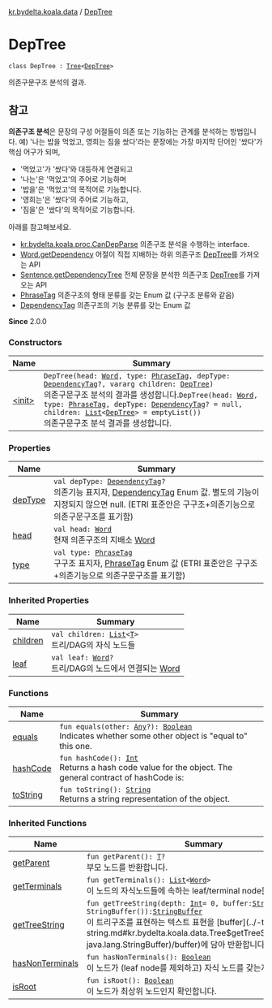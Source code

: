 [kr.bydelta.koala.data](../index.md) / [DepTree](./index.md)

# DepTree

`class DepTree : `[`Tree`](../-tree/index.md)`<`[`DepTree`](./index.md)`>`

의존구문구조 분석의 결과.

## 참고

**의존구조 분석**은 문장의 구성 어절들이 의존 또는 기능하는 관계를 분석하는 방법입니다.
예) '나는 밥을 먹었고, 영희는 짐을 쌌다'라는 문장에는
가장 마지막 단어인 '쌌다'가 핵심 어구가 되며,

* '먹었고'가 '쌌다'와 대등하게 연결되고
* '나는'은 '먹었고'의 주어로 기능하며
* '밥을'은 '먹었고'의 목적어로 기능합니다.
* '영희는'은 '쌌다'의 주어로 기능하고,
* '짐을'은 '쌌다'의 목적어로 기능합니다.

아래를 참고해보세요.

* [kr.bydelta.koala.proc.CanDepParse](../../kr.bydelta.koala.proc/-can-dep-parse.md) 의존구조 분석을 수행하는 interface.
* [Word.getDependency](../-word/get-dependency.md) 어절이 직접 지배하는 하위 의존구조 [DepTree](./index.md)를 가져오는 API
* [Sentence.getDependencyTree](../-sentence/get-dependency-tree.md) 전체 문장을 분석한 의존구조 [DepTree](./index.md)를 가져오는 API
* [PhraseTag](../../kr.bydelta.koala/-phrase-tag/index.md) 의존구조의 형태 분류를 갖는 Enum 값 (구구조 분류와 같음)
* [DependencyTag](../../kr.bydelta.koala/-dependency-tag/index.md) 의존구조의 기능 분류를 갖는 Enum 값

**Since**
2.0.0

### Constructors

| Name | Summary |
|---|---|
| [&lt;init&gt;](-init-.md) | `DepTree(head: `[`Word`](../-word/index.md)`, type: `[`PhraseTag`](../../kr.bydelta.koala/-phrase-tag/index.md)`, depType: `[`DependencyTag`](../../kr.bydelta.koala/-dependency-tag/index.md)`?, vararg children: `[`DepTree`](./index.md)`)`<br>의존구문구조 분석의 결과를 생성합니다.`DepTree(head: `[`Word`](../-word/index.md)`, type: `[`PhraseTag`](../../kr.bydelta.koala/-phrase-tag/index.md)`, depType: `[`DependencyTag`](../../kr.bydelta.koala/-dependency-tag/index.md)`? = null, children: `[`List`](https://kotlinlang.org/api/latest/jvm/stdlib/kotlin.collections/-list/index.html)`<`[`DepTree`](./index.md)`> = emptyList())`<br>의존구문구조 분석 결과를 생성합니다. |

### Properties

| Name | Summary |
|---|---|
| [depType](dep-type.md) | `val depType: `[`DependencyTag`](../../kr.bydelta.koala/-dependency-tag/index.md)`?`<br>의존기능 표지자, [DependencyTag](../../kr.bydelta.koala/-dependency-tag/index.md) Enum 값. 별도의 기능이 지정되지 않으면 null. (ETRI 표준안은 구구조+의존기능으로 의존구문구조를 표기함) |
| [head](head.md) | `val head: `[`Word`](../-word/index.md)<br>현재 의존구조의 지배소 [Word](../-word/index.md) |
| [type](type.md) | `val type: `[`PhraseTag`](../../kr.bydelta.koala/-phrase-tag/index.md)<br>구구조 표지자, [PhraseTag](../../kr.bydelta.koala/-phrase-tag/index.md) Enum 값 (ETRI 표준안은 구구조+의존기능으로 의존구문구조를 표기함) |

### Inherited Properties

| Name | Summary |
|---|---|
| [children](../-tree/children.md) | `val children: `[`List`](https://kotlinlang.org/api/latest/jvm/stdlib/kotlin.collections/-list/index.html)`<`[`T`](../-tree/index.md#T)`>`<br>트리/DAG의 자식 노드들 |
| [leaf](../-tree/leaf.md) | `val leaf: `[`Word`](../-word/index.md)`?`<br>트리/DAG의 노드에서 연결되는 [Word](../-word/index.md) |

### Functions

| Name | Summary |
|---|---|
| [equals](equals.md) | `fun equals(other: `[`Any`](https://kotlinlang.org/api/latest/jvm/stdlib/kotlin/-any/index.html)`?): `[`Boolean`](https://kotlinlang.org/api/latest/jvm/stdlib/kotlin/-boolean/index.html)<br>Indicates whether some other object is "equal to" this one. |
| [hashCode](hash-code.md) | `fun hashCode(): `[`Int`](https://kotlinlang.org/api/latest/jvm/stdlib/kotlin/-int/index.html)<br>Returns a hash code value for the object.  The general contract of hashCode is: |
| [toString](to-string.md) | `fun toString(): `[`String`](https://kotlinlang.org/api/latest/jvm/stdlib/kotlin/-string/index.html)<br>Returns a string representation of the object. |

### Inherited Functions

| Name | Summary |
|---|---|
| [getParent](../-tree/get-parent.md) | `fun getParent(): `[`T`](../-tree/index.md#T)`?`<br>부모 노드를 반환합니다. |
| [getTerminals](../-tree/get-terminals.md) | `fun getTerminals(): `[`List`](https://kotlinlang.org/api/latest/jvm/stdlib/kotlin.collections/-list/index.html)`<`[`Word`](../-word/index.md)`>`<br>이 노드의 자식노드들에 속하는 leaf/terminal node들을 모읍니다. |
| [getTreeString](../-tree/get-tree-string.md) | `fun getTreeString(depth: `[`Int`](https://kotlinlang.org/api/latest/jvm/stdlib/kotlin/-int/index.html)` = 0, buffer: `[`StringBuffer`](http://docs.oracle.com/javase/6/docs/api/java/lang/StringBuffer.html)` = StringBuffer()): `[`StringBuffer`](http://docs.oracle.com/javase/6/docs/api/java/lang/StringBuffer.html)<br>이 트리구조를 표현하는 텍스트 표현을 [buffer](../-tree/get-tree-string.md#kr.bydelta.koala.data.Tree$getTreeString(kotlin.Int, java.lang.StringBuffer)/buffer)에 담아 반환합니다. |
| [hasNonTerminals](../-tree/has-non-terminals.md) | `fun hasNonTerminals(): `[`Boolean`](https://kotlinlang.org/api/latest/jvm/stdlib/kotlin/-boolean/index.html)<br>이 노드가 (leaf node를 제외하고) 자식 노드를 갖는지 확인합니다. |
| [isRoot](../-tree/is-root.md) | `fun isRoot(): `[`Boolean`](https://kotlinlang.org/api/latest/jvm/stdlib/kotlin/-boolean/index.html)<br>이 노드가 최상위 노드인지 확인합니다. |
